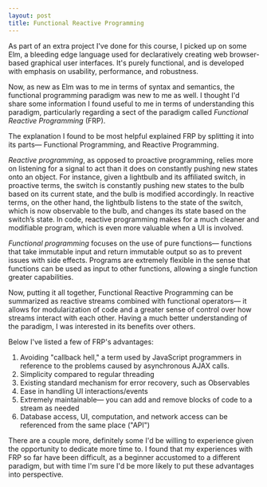 ```yaml
---
layout: post
title: Functional Reactive Programming 
---
```


As part of an extra project I've done for this course, I picked up on some Elm, a bleeding edge language used for declaratively creating web browser-based graphical user interfaces. It's purely functional, and is developed with emphasis on usability, performance, and robustness. 

Now, as new as Elm was to me in terms of syntax and semantics, the functional programming paradigm was new to me as well. I thought I'd share some information I found useful to me in terms of understanding this paradigm, particularly regarding a sect of the paradigm called *Functional Reactive Programming* (FRP). 

The explanation I found to be most helpful explained FRP by splitting it into its parts— Functional Programming, and Reactive Programming. 

*Reactive programming*, as opposed to proactive programming, relies more on listening for a signal to act than it does on constantly pushing new states onto an object. For instance, given a lightbulb and its affiliated switch, in proactive terms, the switch is constantly pushing new states to the bulb based on its current state, and the bulb is modified accordingly. In reactive terms, on the other hand, the lightbulb listens to the state of the switch, which is now observable to the bulb, and changes its state based on the switch’s state. In code, reactive programming makes for a much cleaner and modifiable program, which is even more valuable when a UI is involved. 

*Functional programming* focuses on the use of pure functions— functions that take immutable input and return immutable output so as to prevent issues with side effects. Programs are extremely flexible in the sense that functions can be used as input to other functions, allowing a single function greater capabilities. 
  
Now, putting it all together, Functional Reactive Programming can be summarized as reactive streams combined with functional operators— it allows for modularization of code and a greater sense of control over how streams interact with each other. Having a much better understanding of the paradigm, I was interested in its benefits over others. 

Below I've listed a few of FRP's advantages: 

1. Avoiding "callback hell," a term used by JavaScript programmers in reference to the problems caused by asynchronous AJAX calls.
2. Simplicity compared to regular threading 
3. Existing standard mechanism for error recovery, such as Observables 
4. Ease in handling UI interactions/events
5. Extremely maintainable— you can add and remove blocks of code to a stream as needed 
6. Database access, UI, computation, and network access can be referenced from the same place ("API")  

There are a couple more, definitely some I'd be willing to experience given the opportunity to dedicate more time to. I found that my experiences with FRP so far have been difficult, as a beginner accustomed to a different paradigm, but with time I'm sure I'd be more likely to put these advantages into perspective. 
